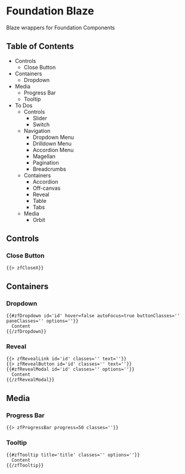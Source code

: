 # Foundation Blaze
Blaze wrappers for Foundation Components

## Table of Contents
  * Controls
    * Close Button
  * Containers
    * Dropdown
  * Media
    * Progress Bar
    * Tooltip
  * To Dos
    * Controls
      * Slider
      * Switch
    * Navigation
      * Dropdown Menu
      * Drilldown Menu
      * Accordion Menu
      * Magellan
      * Pagination
      * Breadcrumbs
    * Containers
      * Accordion
      * Off-canvas
      * Reveal
      * Table
      * Tabs
    * Media
      * Orbit

## Controls

### Close Button

```
{{> zfCloseX}}
```

## Containers

### Dropdown

```
{{#zfDropdown id='id' hover=false autoFocus=true buttonClasses='' paneClasses='' options=''}}
  Content
{{/zfDropdown}}
```

### Reveal

```
{{> zfRevealLink id='id' classes='' text=''}}
{{> zfRevealButton id='id' classes='' text=''}}
{{#zfRevealModal id='id' classes='' options=''}}
  Content
{{/zfRevealModal}}
```

## Media

### Progress Bar

```
{{> zfProgressBar progress=50 classes=''}}
```

### Tooltip

```
{{#zfTooltip title='title' classes='' options=''}}
  Content
{{/zfTooltip}}
```
